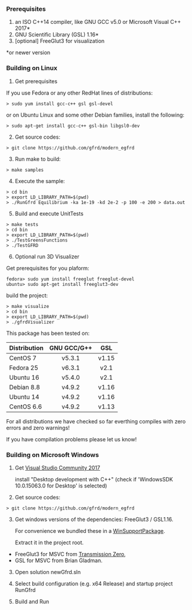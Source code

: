 
### Prerequisites

1. an ISO C++14 compiler, like GNU GCC v5.0 or Microsoft Visual C++ 2017*
2. GNU Scientific Library (GSL) 1.16*
3. [optional] FreeGlut3 for visualization

*or newer version



### Building on Linux

1. Get prerequisites

If you use Fedora or any other RedHat lines of distributions: 

```
> sudo yum install gcc-c++ gsl gsl-devel
```

or on Ubuntu Linux and some other Debian families, install the following:

```
> sudo apt-get install gcc-c++ gsl-bin libgsl0-dev
```


2. Get source codes: 

```
> git clone https://github.com/gfrd/modern_egfrd
```
   
3. Run make to build:
	
```
> make samples
```


4. Execute the sample:

```
> cd bin
> export LD_LIBRARY_PATH=$(pwd)
> ./RunGfrd Equilibrium -ka 1e-19 -kd 2e-2 -p 100 -e 200 > data.out
```


5. Build and execute UnitTests

```
> make tests
> cd bin
> export LD_LIBRARY_PATH=$(pwd)
> ./TestGreensFunctions
> ./TestGFRD
```


6. Optional run 3D Visualizer

Get prerequisites for you plaform:
```
fedora> sudo yum install freeglut freeglut-devel
ubuntu> sudo apt-get install freeglut3-dev
```

build the project:
```
> make visualize
> cd bin
> export LD_LIBRARY_PATH=$(pwd)
> ./gfrdVisualizer
```



This package has been tested on:

| **Distribution** |  **GNU GCC/G++**  | **GSL** |
|--------------|:-----:|:----:|
| CentOS 7     | v5.3.1 | v1.15 |
| Fedora 25    | v6.3.1 | v2.1 |
| Ubuntu 16    | v5.4.0 | v2.1 |
| Debian 8.8   | v4.9.2 | v1.16 |
| Ubuntu 14    | v4.9.2 | v1.16 |
| CentOS 6.6   | v4.9.2 | v1.13 |


For all distributions we have checked so far everthing compiles with zero errors and zero warnings!

If you have compilation problems please let us know!



### Building on Microsoft Windows


1. Get [Visual Studio Community 2017](https://www.visualstudio.com/)


   install "Desktop development with C++" (check if 'WindowsSDK 10.0.15063.0 for Desktop' is selected)

   
2. Get source codes: 

```
> git clone https://github.com/gfrd/modern_egfrd
```

3. Get windows versions of the dependencies: FreeGlut3 / GSL1.16.

   
   For convenience we bundled these in a [WinSupportPackage](http://egfrd.org/includes/packages/WinSupport.zip).
   
   
   Extract it in the project root.
   
   
* FreeGlut3 for MSVC from [Transmission Zero](http://www.transmissionzero.co.uk/software/freeglut-devel/), 
* GSL for MSVC from Brian Gladman.


3. Open solution newGfrd.sln

4. Select build configuration (e.g. x64 Release) and startup project RunGfrd 

5. Build and Run






